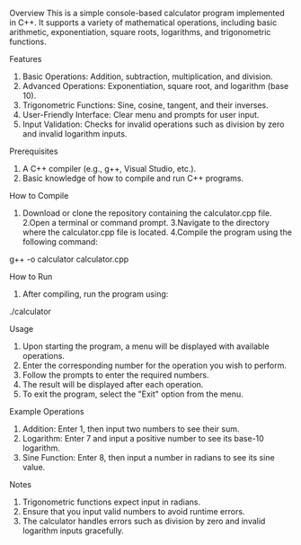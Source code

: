 Overview
This is a simple console-based calculator program implemented in C++. It supports a variety of mathematical operations, including basic arithmetic, exponentiation, square roots, logarithms, and trigonometric functions.

Features
1. Basic Operations: Addition, subtraction, multiplication, and division.
2. Advanced Operations: Exponentiation, square root, and logarithm (base 10).
3. Trigonometric Functions: Sine, cosine, tangent, and their inverses.
4. User-Friendly Interface: Clear menu and prompts for user input.
5. Input Validation: Checks for invalid operations such as division by zero and invalid logarithm inputs.


Prerequisites
1. A C++ compiler (e.g., g++, Visual Studio, etc.).
2. Basic knowledge of how to compile and run C++ programs.

How to Compile

1. Download or clone the repository containing the calculator.cpp file.
2.Open a terminal or command prompt.
3.Navigate to the directory where the calculator.cpp file is located.
4.Compile the program using the following command:

g++ -o calculator calculator.cpp

How to Run

1. After compiling, run the program using:
   
./calculator

Usage

1. Upon starting the program, a menu will be displayed with available operations.
2. Enter the corresponding number for the operation you wish to perform.
3. Follow the prompts to enter the required numbers.
4. The result will be displayed after each operation.
5. To exit the program, select the "Exit" option from the menu.

Example Operations

1. Addition: Enter 1, then input two numbers to see their sum.
2. Logarithm: Enter 7 and input a positive number to see its base-10 logarithm.
3. Sine Function: Enter 8, then input a number in radians to see its sine value.

Notes

1. Trigonometric functions expect input in radians.
2. Ensure that you input valid numbers to avoid runtime errors.
3. The calculator handles errors such as division by zero and invalid logarithm inputs gracefully.
